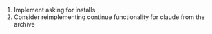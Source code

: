 1. Implement asking for installs
2. Consider reimplementing continue functionality for claude from the archive
